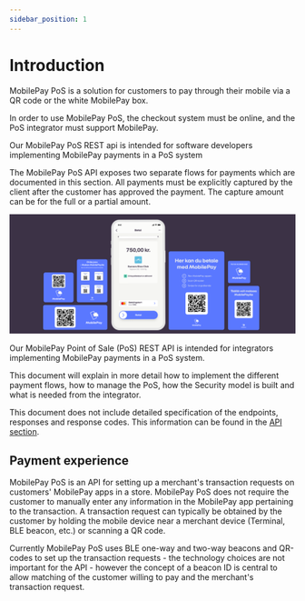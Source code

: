 ```yaml
---
sidebar_position: 1
---
```


# Introduction

MobilePay PoS is a solution for customers to pay through their mobile via a QR code or the white MobilePay box.

In order to use MobilePay PoS, the checkout system must be online, and the PoS integrator must support MobilePay.

Our MobilePay PoS REST api  is intended for software developers implementing MobilePay payments in a PoS system

The MobilePay PoS API exposes two separate flows for payments which are documented in this section. All payments must be explicitly captured by the client after the customer has approved the payment. The capture amount can be for the full or a partial amount.

![PoS hero](/img/Hero_POS.png)

Our MobilePay Point of Sale (PoS) REST API is intended for integrators implementing MobilePay payments in a PoS system.

This document will explain in more detail how to implement the different payment flows, how to manage the PoS, how the Security model is built and what is needed from the integrator.

This document does not include detailed specification of the endpoints, responses and response codes. This information can be found in the [API section](https://sandbox-developer.mobilepay.dk/product).

## Payment experience

MobilePay PoS is an API for setting up a merchant's transaction requests on customers' MobilePay apps in a store. MobilePay PoS does not require the customer to manually enter any information in the MobilePay app pertaining to the transaction. A transaction request can typically be obtained by the customer by holding the mobile device near a merchant device (Terminal, BLE beacon, etc.) or scanning a QR code.

Currently MobilePay PoS uses BLE one-way and two-way beacons and QR-codes to set up the transaction requests - the technology choices are not important for the API - however the concept of a beacon ID is central to allow matching of the customer willing to pay and the merchant's transaction request.
